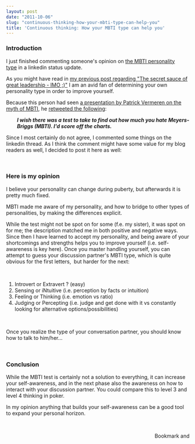 ```yaml
---
layout: post
date: "2011-10-06"
slug: "continuous-thinking-how-your-mbti-type-can-help-you"
title: 'Continuous thinking: How your MBTI type can help you'
---
```


<h3>Introduction</h3>
<p>I just finished commenting someone's opinion on <a href="http://en.wikipedia.org/wiki/Myers-Briggs_Type_Indicator" target="_blank">the MBTI personality type</a>&nbsp;in a linkedin status update.</p>
<p>As you might have read in <a href="http://www.corebvba.be/blog/post/Continuous-thinking-Essay-The-secret-sauce-of-great-leadership-IMO-B)-.aspx">my previous post regarding "The secret sauce of great leadership - IMO ;)"</a> I am an avid fan of determining your own personality type in order to improve yourself.</p>
<p>Because this person had seen <a href="http://vimeo.com/20441760" target="_blank">a presentation by Patrick Vermeren on the myth of MBTI</a>, he <a href="https://twitter.com/#!/berkun/status/121332727134949376" target="_blank">retweeted the following</a>:</p>
<p style="padding-left: 30px; "><em><strong>I wish there was a test to take to find out how much you hate Meyers-Briggs (MBTI). I'd score off the charts.</strong></em></p>
<p>Since I most certainly do not agree, I commented some things on the linkedin thread. As I think the comment might have some value for my blog readers as well, I decided to post it here as well:</p>
<p></p>
<p>&nbsp;</p>
<h3>Here is my opinion</h3>
<p>I believe your personality can change during puberty, but afterwards it is pretty much fixed.&nbsp;</p>
<p>MBTI made me aware of my personality, and how to bridge to other types of personalities, by making the differences explicit.&nbsp;</p>
<p>While the test might not be spot on for some (f.e. my sister), it was spot on for me; the description matched me in both positive and negative ways. Since then I have learned to accept my personality, and being aware of your shortcomings and strengths helps you to improve yourself (i.e. self-awareness is key here). Once you master handling yourself, you can attempt to guess your discussion partner's MBTI type, which is quite obvious for the first letters,&nbsp;&nbsp;but harder for the next:&nbsp;</p>
<p>&nbsp;</p>
<ol>
<li>Introvert or Extravert ? (easy)&nbsp;</li>
<li>Sensing or iNtuitive (i.e. perception by facts or intuition)&nbsp;</li>
<li>Feeling or Thinking (i.e. emotion vs ratio)&nbsp;</li>
<li>Judging or Percepting (i.e. judge and get done with it vs constantly looking for alternative options/possibilities)&nbsp;</li>
</ol>
<p>&nbsp;</p>
<p>Once you realize the type of your conversation partner, you should know how to talk to him/her...</p>
<p>&nbsp;</p>
<h3>Conclusion</h3>
<p>While the MBTI test is certainly not a solution to everything, it can increase your self-awareness, and in the next phase also the awareness on how to interact with your discussion partner. You could compare this to level 3 and level 4 thinking in poker.</p>
<p>In my opinion anything that builds your self-awareness can be a good tool to expand your personal horizon.</p>
<p>&nbsp;</p><div style="text-align:right"><a class="addthis_button" href="http://www.addthis.com/bookmark.php?v=250&amp;pub=xa-4aec37702e3161d4"><img src="http://s7.addthis.com/static/btn/v2/lg-share-en.gif" width="125" height="16" alt="Bookmark and Share" style="border:0"/></a><script type="text/javascript" src="http://s7.addthis.com/js/250/addthis_widget.js#pub=xa-4aec37702e3161d4"></script></div>
